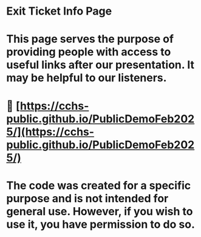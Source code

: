 # Exit Ticket Info Page
# This page serves the purpose of providing people with access to useful links after our presentation. It may be helpful to our listeners.
# 🔗 [https://cchs-public.github.io/PublicDemoFeb2025/](https://cchs-public.github.io/PublicDemoFeb2025/)
# The code was created for a specific purpose and is not intended for general use. However, if you wish to use it, you have permission to do so.
